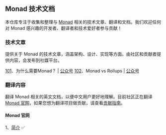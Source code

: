 ## Monad 技术文档

本仓库专注于收集和整理与 [Monad](https://docs.monad.xyz/) 相关的技术文章、翻译和文档。我们欢迎任何对 Monad 感兴趣的开发者、翻译者和技术爱好者参与贡献！


### 技术文章

提供关于 Monad 的技术文章，涵盖架构、设计、实现等方面。由社区和贡献者提供内容，会发布到社媒平台。

[101](./articles/101_为什么需要Monad.md)、为什么需要Monad？ | [公众号](https://mp.weixin.qq.com/s/I323A1NdK_EANBRY2IZaeg)
[102](./articles/102_MonadvsRollups.md)、Monad vs Rollups | [公众号](https://mp.weixin.qq.com/s/bBfahNNgcBRaSmOdpvPCmA)

### 翻译内容

翻译 Monad 相关的英文文档，以便中文用户更好地理解。目前社区正在翻译 [Monad 官网](https://docs.monad.xyz/)，如果您想为翻译项目做贡献，请查看[贡献指南](./translations/readme.md)。

#### Monad 官网

1、[简介](./translations/content/introduction.md) ✅

